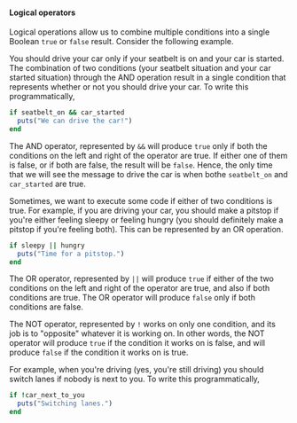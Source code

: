 #### Logical operators

Logical operations allow us to combine multiple conditions into a single Boolean
`true` or `false` result. Consider the following example.

You should drive your car only if your seatbelt is on and your car is started.
The combination of two conditions (your seatbelt situation and your car started
situation) through the AND operation result in a single condition that
represents whether or not you should drive your car. To write this
programmatically,

```ruby
if seatbelt_on && car_started
  puts("We can drive the car!")
end
```

The AND operator, represented by `&&` will produce `true` only if both the
conditions on the left and right of the operator are true. If either one of them
is false, or if both are false, the result will be `false`. Hence, the only time
that we will see the message to drive the car is when bothe `seatbelt_on` and
`car_started` are true.

Sometimes, we want to execute some code if either of two conditions is true. For
example, if you are driving your car, you should make a pitstop if you're either
feeling sleepy or feeling hungry (you should definitely make a pitstop if you're
feeling both). This can be represented by an OR operation.

```ruby
if sleepy || hungry
  puts("Time for a pitstop.")
end
```

The OR operator, represented by `||` will produce `true` if either of the two
conditions on the left and right of the operator are true, and also if both
conditions are true. The OR operator will produce `false` only if both
conditions are false.

The NOT operator, represented by `!` works on only one condition, and its job is
to "opposite" whatever it is working on. In other words, the NOT operator will
produce `true` if the condition it works on is false, and will produce `false`
if the condition it works on is true.

For example, when you're driving (yes, you're still driving) you should switch
lanes if nobody is next to you. To write this programmatically,

```ruby
if !car_next_to_you
  puts("Switching lanes.")
end
```
